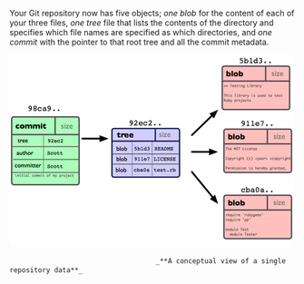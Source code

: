Your Git repository now has five objects; _one blob_ for the content of each of your three files, _one tree_ file that lists the contents of the directory and specifies which file names are specified as which directories, and _one commit_ with the pointer to that root tree and all the commit metadata.





![](/assets/img4.png)



                                        _**A conceptual view of a single repository data**_

